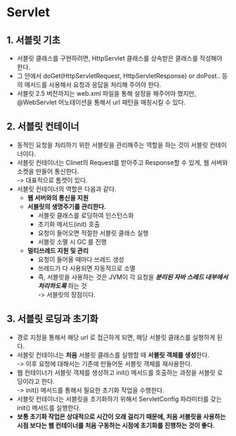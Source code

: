 # Servlet

## 1. 서블릿 기초

* 서블릿 클래스를 구현하려면, HttpServlet 클래스를 상속받은 클래스를 작성해야 한다.
* 그 안에서 doGet(HttpServletRequest, HttpServletResponse) or doPost.. 등의 메서드를 사용해서 요청과 응답을 처리해 주어야 한다.
* 서블릿 2.5 버전까지는 web.xml 파일을 통해 설정을 해주어야 했지만, @WebServlet 어노테이션을 통해서 url 패턴을 매칭시킬 수 있다.

## 2. 서블릿 컨테이너

* 동적인 요청을 처리하기 위한 서블릿을 관리해주는 역할을 하는 것이 서블릿 컨테이너이다.
* 서블릿 컨테이너는 Clinet의 Request를 받아주고 Response할 수 있게, 웹 서버와 소켓을 만들어 통신한다.\
  \-> 대표적으로 톰캣이 있다.
* 서블릿 컨테이너의 역할은 다음과 같다.
  * **웹 서버와의 통신을 지원**
  * **서블릿의 생명주기를 관리한다.**
    * 서블릿 클래스를 로딩하여 인스턴스화
    * 초기화 메서드(init) 호출
    * 요청이 들어오면 적절한 서블릿 클래스 실행
    * 서블릿 소멸 시 GC 를 진행
  * **멀티쓰레드 지원 및 관리**
    * 요청이 들어올 때마다 쓰레드 생성
    * 쓰레드가 다 사용되면 자동적으로 소멸
    * 즉, 서블릿을 사용하는 것은 JVM이 각 요청을 _**분리된 자바 스레드 내부에서 처리하도록**_ 하는 것\
      \-> 서블릿의 장점이다.

## 3. 서블릿 로딩과 초기화

* 경로 지정을 통해서 해당 url 로 접근하게 되면, 해당 서블릿 클래스를 실행하게 된다.
* 서블릿 컨테이너는 **처음** 서블릿 클래스를 실행할 때 **서블릿 객체를 생성**한다.\
  \-> 이후 요청에 대해서는 기존에 만들어둔 서블릿 객체를 재사용한다.
* 웹 컨테이너가 서블릿 객체를 생성하고 init() 메서드를 호출하는 과정을 서블릿 로딩이라고 한다.\
  \-> init() 메서드를 통해서 필요한 초기화 작업을 수행한다.
* 서블릿 컨테이너는 서블릿을 초기화하기 위해서 ServletConfig 파라미터를 갖는 init() 메서드를 실행한다.
* **보통 초기화 작업은 상대적으로 시간이 오래 걸리기 때문에, 처음 서블릿을 사용하는 시점 보다는 웹 컨테이너를 처음 구동하는 시점에 초기화를 진행하는 것이 좋다.**
